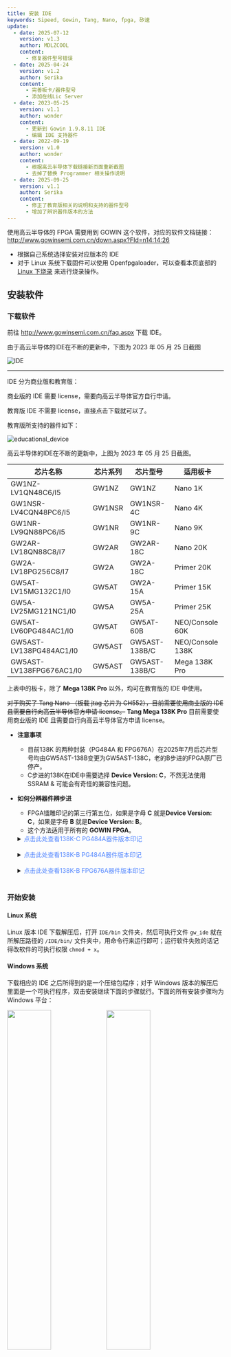 ```yaml
---
title: 安装 IDE 
keywords: Sipeed, Gowin, Tang, Nano, fpga, 矽速
update:
  - date: 2025-07-12
    version: v1.3
    author: MDLZCOOL
    content:
      - 修复器件型号错误
  - date: 2025-04-24
    version: v1.2
    author: Serika
    content:
      - 完善板卡/器件型号
      - 添加在线Lic Server
  - date: 2023-05-25
    version: v1.1
    author: wonder
    content:
      - 更新到 Gowin 1.9.8.11 IDE
      - 编辑 IDE 支持器件
  - date: 2022-09-19
    version: v1.0
    author: wonder
    content:
      - 根据高云半导体下载链接新页面重新截图
      - 去掉了替换 Programmer 相关操作说明
  - date: 2025-09-25
    version: v1.1
    author: Serika
    content:
      - 修正了教育版相关的说明和支持的器件型号
      - 增加了辨识器件版本的方法
---
```


使用高云半导体的 FPGA 需要用到 GOWIN 这个软件，对应的软件文档链接：
<http://www.gowinsemi.com.cn/down.aspx?FId=n14:14:26>

- 根据自己系统选择安装对应版本的 IDE
- 对于 Linux 系统下载固件可以使用 Openfpgaloader，可以查看本页底部的 [Linux 下烧录](#burn-in-linux) 来进行烧录操作。

## 安装软件

### 下载软件

前往 http://www.gowinsemi.com.cn/faq.aspx 下载 IDE。

由于高云半导体的IDE在不断的更新中，下图为 2023 年 05 月 25 日截图

![IDE](./assets/IDE-1.png)

---

IDE 分为商业版和教育版：

商业版的 IDE 需要 license，需要向高云半导体官方自行申请。

教育版 IDE 不需要 license，直接点击下载就可以了。

教育版所支持的器件如下：

![educational_device](./assets/educational_device.png)

高云半导体的IDE在不断的更新中，上图为 2023 年 05 月 25 日截图。

| 芯片名称                  | 芯片系列  | 芯片型号      | 适用板卡           |
| ------------------------ | --------- | -----------  | ----------------- |
| GW1NZ-LV1QN48C6/I5       | GW1NZ     |GW1NZ         | Nano 1K           |
| GW1NSR-LV4CQN48PC6/I5    | GW1NSR    |GW1NSR-4C     | Nano 4K           |
| GW1NR-LV9QN88PC6/I5      | GW1NR     |GW1NR-9C      | Nano 9K           |
| GW2AR-LV18QN88C8/I7      | GW2AR     |GW2AR-18C     | Nano 20K          |
| GW2A-LV18PG256C8/I7      | GW2A      |GW2A-18C      | Primer 20K        |
| GW5AT-LV15MG132C1/I0     | GW5AT     |GW2A-15A      | Primer 15K        |
| GW5A-LV25MG121NC1/I0     | GW5A      |GW5A-25A      | Primer 25K        |
| GW5AT-LV60PG484AC1/I0    | GW5AT     |GW5AT-60B     | NEO/Console 60K   |
| GW5AST-LV138PG484AC1/I0  | GW5AST    |GW5AST-138B/C | NEO/Console 138K  |
| GW5AST-LV138FPG676AC1/I0 | GW5AST    |GW5AST-138B/C | Mega 138K Pro     |

上表中的板卡，除了 **Mega 138K Pro** 以外，均可在教育版的 IDE 中使用。

~~对于购买了 Tang Nano （板载 jtag 芯片为 CH552），目前需要使用商业版的 IDE 且需要自行向高云半导体官方申请 license。~~
**Tang Mega 138K Pro** 目前需要使用商业版的 IDE 且需要自行向高云半导体官方申请 license。

- **注意事项**
    - 目前138K 的两种封装（PG484A 和 FPG676A）在2025年7月后芯片型号均由GW5AST-138B变更为GW5AST-138C，老的B步进的FPGA原厂已停产。
    - C步进的138K在IDE中需要选择 **Device Version: C**，不然无法使用SSRAM & 可能会有奇怪的兼容性问题。

- **如何分辨器件辨步进**
    - FPGA镭雕印记的第三行第五位，如果是字母 **C** 就是**Device Version: C**，如果是字母 **B** 就是**Device Version: B**。
    - 这个方法适用于所有的 **GOWIN FPGA**。

    <!DOCTYPE html>
    <html lang="zh-CN">
    <head>
      <meta charset="UTF-8">
      <title>CSS Indentation</title>
      <style>
        .indent {
          margin-left: 0ch; /* wideof 0 characters */
        }
      </style>
    </head>
    <body>
      <details class="indent">
        <summary><font color="#4F84FF">点击此处查看138K-C PG484A器件版本印记</font></summary>
        <img src="./assets/138K-Ver.C.png">
      </details>
    </body>
    <br>
    </html>

    <!DOCTYPE html>
    <html lang="zh-CN">
    <head>
      <meta charset="UTF-8">
      <title>CSS Indentation</title>
      <style>
        .indent {
          margin-left: 0ch; /* wideof 0 characters */
        }
      </style>
    </head>
    <body>
      <details class="indent">
        <summary><font color="#4F84FF">点击此处查看138K-B PG484A器件版本印记</font></summary>
        <img src="./assets/138K-Ver.B.png">
      </details>
    </body>
    <br>
    </html>

    <!DOCTYPE html>
    <html lang="zh-CN">
    <head>
      <meta charset="UTF-8">
      <title>CSS Indentation</title>
      <style>
        .indent {
          margin-left: 0ch; /* wideof 0 characters */
        }
      </style>
    </head>
    <body>
      <details class="indent">
        <summary><font color="#4F84FF">点击此处查看138K-B FPG676A器件版本印记</font></summary>
        <img src="./assets/138K-Pro-Ver.B.png">
      </details>
    </body>
    <br>
    </html>


### 开始安装

#### Linux 系统

Linux 版本 IDE 下载解压后，打开 `IDE/bin` 文件夹，然后可执行文件 `gw_ide` 就在所解压路径的 `/IDE/bin/` 文件夹中，用命令行来运行即可；运行软件失败的话记得改软件的可执行权限 `chmod + x`。

#### Windows 系统

下载相应的 IDE 之后所得到的是一个压缩包程序；对于 Windows 版本的解压后里面是一个可执行程序，双击安装继续下面的步骤就行。下面的所有安装步骤均为 Windows 平台：

<div class="imbox">
    <img src="./assets/IDE-2.png" width=45%>
    <img src="./assets/IDE-3.png" width=45%>
</div>

下图的两个都需要安装上。其中的 Gowin 为 IDE 本体， 另一个 programmer 相关的是烧录软件。

因为我们的下载器与 IDE 附带安装的 Programmer 可能不太兼容，使用中有问题的话可以前往 <a href="./../questions.html#下载失败" target="blank">programmer 相关里的下载失败</a> 来查看对应方法。

<!-- 由于我们所提供下载器会与新版的 IDE 不太兼容，因此建议前往 <a href="./../questions.html#下载失败" target="blank">programmer 相关里的下载失败</a> 来查看对应方法。 -->

<img src="./assets/IDE-4.png" width=50%>

下图的安装路径个人按照自己需要设置
  
<img src="./assets/IDE-5.png" width=50%>

安装中...

<img src="./assets/IDE-6.png" width=50%>

下面这一步不要更改任何东西，按照默认的点击`Finish`就行，紧接着就是安装相关的驱动

<img src="./assets/IDE-7.png" width=50%>

上面的`Finish`后会出现下面的内容，这是安装驱动的。

<html>
<div class="imbox">
    <img src="./assets/IDE-8.png" width=45%>
    <img src="./assets/IDE-9.png" width=45%>
</div>
</html>

这里需要选择接受协议才能继续安装
  
<html>
<div class="imbox">
    <img src="./assets/IDE-10.png" width=45%>
    <img src="./assets/IDE-11.png" width=45%>
</div>
</html>

点击完成后桌面上会出现下面的图标
  
![IDE](./assets/IDE-12.png)

到这里我们就完成了软件的安装

## 使用 IDE

### license 相关

教育版本的 IDE 直接运行即可；商业版的 IDE 需要自行前往 [点我](http://www.gowinsemi.com.cn/faq_view.aspx) 申请 license 后才能使用，其中申请license 时 MAC 最好填写本机的以太网网卡地址，避免以后可能因部分设置而导致 MAC 地址改变 license 验证失败。

### 验证 license

打开高云半导体 IDE 的时候，在弹出的 license 管理中，选择自己本地 license 的文件，验证保存即可。

<img src="./assets/IDE-13.png" alt="Broswer lic" width=45%>
<img src="./assets/check.png"  alt="Check lic"   width=45%>

然后就可以开始使用高云半导体 IDE 了。

### Programmer

<!-- 在烧录 FPGA 的时候可能因为安装 IDE 时所安装的 Programmer 软件不兼容我们所提供的下载器，因此对于 Windows 用户要求使用我们所提供的特定版本的 Programmer 软件，[点我](https://dl.sipeed.com/shareURL/TANG/programmer)跳转下载即可； -->

如果下载固件失败的话，可以手动下载一下 Programmer 软件（云源编程器）来试试 [跳转地址](https://www.gowinsemi.com.cn/software/1)

![programmer_download](./assets/Gowin_Official_programmer_dl.png)

对于 Linux 用户可以用 Openfpgaloader, 查看本页最底部的相关说明即可。

## 拓展

License 可以在高云官网申请，或者使用Sipeed提供的在线Lic服务，在IDE中选择Float Lic，填写以下信息即可：
~~~

---Server 01---
ip: 106.55.34.119
port: 10559

~~~
如果上面的IP不能工作, 尝试使用 "gowinlic.sipeed.com" 域名对应的IP.

获取 license 可能需要等待一段时间。在此期间可以看看高云半导体的官方文档。下面简单说明一下：

在 IDE 的安装路径下主要有如下内容：IDE 文件夹、Programmer 文件夹、uninst.exe；

![ide_folder](./assets/ide_folder.png)

**IDE** 文件夹：这里主要说一下里面的 **doc** 文件夹，用户在安装完之后可以在这个文件夹里面看到高云提供的大多数文档高云半导体，主要内容如下图所示：

![IDE](./assets/doc-folder.png)

**Programmer** 文件夹：里面是烧录软件，也有相关的文档。

![programmer](./assets/programmer-folder.png)

**uninst.exe**：卸载IDE

<!-- ## 其他安装方法

下面是高云半导体官方所提供的 IDE 安装方法，有需要的话可以自行查阅

+ [高云半导体软件简介和安装](http://cdn.gowinsemi.com.cn/%E9%AB%98%E4%BA%91%E8%BD%AF%E4%BB%B6%E7%AE%80%E4%BB%8B%E5%92%8C%E5%AE%89%E8%A3%85.pdf) -->

## Burn in linux

[Linux系统下烧录方法](./flash_in_linux.md)
